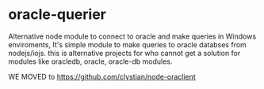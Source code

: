 # oracle-querier
Alternative node module to connect to oracle and make queries in Windows enviroments, It's simple module to make queries to oracle databses from nodejs/iojs. this is alternative projects for who cannot get a solution for modules like oracledb, oracle, oracle-db modules.

WE MOVED to https://github.com/clystian/node-oraclient
